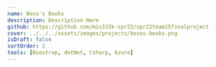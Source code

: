 ```yaml
---
name: Bevo's Books
description: Description Here
github: https://github.com/mis333k-spr22/spr22team15finalproject
cover: ../../../assets/images/projects/bevos-books.png
isDraft: false
sortOrder: 2
tools: [Boostrap, dotNet, Csharp, Azure]
---
```

